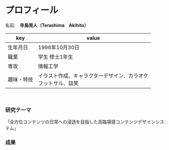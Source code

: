# プロフィール

名前:　**寺島晃人（Terashima　Akihito）** 

|key|value|
|----|----|
|生年月日|1996年10月30日|
|職業|学生 修士1年生|
|専攻|情報工学|
|趣味・特技|イラスト作成、キャラクターデザイン、カラオケ<br>フットサル、談笑|

<br>

### 研究テーマ
「全方位コンテンツの日常への浸透を目指した高臨場感コンテンツデザインシステム」
###    成果

